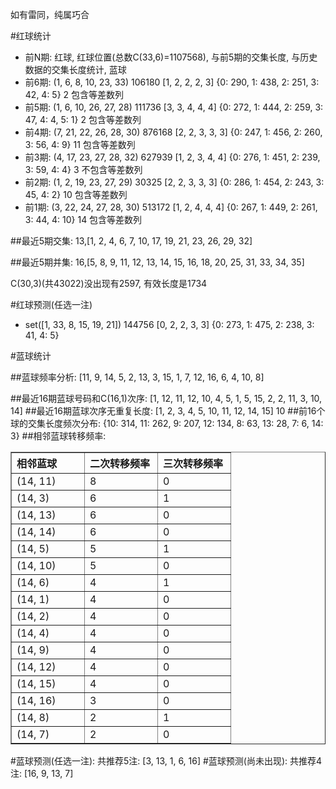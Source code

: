 <!-- 
.. title: 双色球2010053期(2010-05-11)数据分析报告
.. slug: slott-2010053-2010-05-11-report
.. date: 2010-05-12 08:00:00 UTC+08:00
.. tags: Lottery
.. link: 
.. description: 
.. type: text
-->

如有雷同，纯属巧合

<!-- TEASER_END-->

#红球统计

- 前N期: 红球, 红球位置(总数C(33,6)=1107568), 与前5期的交集长度, 与历史数据的交集长度统计, 蓝球
- 前6期: (1, 6, 8, 10, 23, 33) 106180 [1, 2, 2, 2, 3] {0: 290, 1: 438, 2: 251, 3: 42, 4: 5} 2 包含等差数列
- 前5期: (1, 6, 10, 26, 27, 28) 111736 [3, 3, 4, 4, 4] {0: 272, 1: 444, 2: 259, 3: 47, 4: 4, 5: 1} 2 包含等差数列
- 前4期: (7, 21, 22, 26, 28, 30) 876168 [2, 2, 3, 3, 3] {0: 247, 1: 456, 2: 260, 3: 56, 4: 9} 11 包含等差数列
- 前3期: (4, 17, 23, 27, 28, 32) 627939 [1, 2, 3, 4, 4] {0: 276, 1: 451, 2: 239, 3: 59, 4: 4} 3 不包含等差数列
- 前2期: (1, 2, 19, 23, 27, 29) 30325 [2, 2, 3, 3, 3] {0: 286, 1: 454, 2: 243, 3: 45, 4: 2} 10 包含等差数列
- 前1期: (3, 22, 24, 27, 28, 30) 513172 [1, 2, 4, 4, 4] {0: 267, 1: 449, 2: 261, 3: 44, 4: 10} 14 包含等差数列

##最近5期交集:
13,[1, 2, 4, 6, 7, 10, 17, 19, 21, 23, 26, 29, 32]

##最近5期并集:
16,[5, 8, 9, 11, 12, 13, 14, 15, 16, 18, 20, 25, 31, 33, 34, 35]

C(30,3)(共43022)没出现有2597, 
有效长度是1734

#红球预测(任选一注)

- set([1, 33, 8, 15, 19, 21]) 144756 [0, 2, 2, 3, 3] {0: 273, 1: 475, 2: 238, 3: 41, 4: 5}

#蓝球统计

##蓝球频率分析:
[11, 9, 14, 5, 2, 13, 3, 15, 1, 7, 12, 16, 6, 4, 10, 8]

##最近16期蓝球号码和C(16,1)次序:
[1, 12, 11, 12, 10, 4, 5, 1, 5, 15, 2, 2, 11, 3, 10, 14]
##最近16期蓝球次序无重复长度:
[1, 2, 3, 4, 5, 10, 11, 12, 14, 15] 10
##前16个球的交集长度频次分布:
{10: 314, 11: 262, 9: 207, 12: 134, 8: 63, 13: 28, 7: 6, 14: 3}
##相邻蓝球转移频率:
<table border="1" class="table table-striped dataframe">
  <thead>
    <tr style="text-align: left;">
      <th style="min-width: 100px;">相邻蓝球</th>
      <th style="min-width: 100px;">二次转移频率</th>
      <th style="min-width: 100px;">三次转移频率</th>
    </tr>
  </thead>
  <tbody>
    <tr>
      <td> (14, 11)</td>
      <td> 8</td>
      <td> 0</td>
    </tr>
    <tr>
      <td>  (14, 3)</td>
      <td> 6</td>
      <td> 1</td>
    </tr>
    <tr>
      <td> (14, 13)</td>
      <td> 6</td>
      <td> 0</td>
    </tr>
    <tr>
      <td> (14, 14)</td>
      <td> 6</td>
      <td> 0</td>
    </tr>
    <tr>
      <td>  (14, 5)</td>
      <td> 5</td>
      <td> 1</td>
    </tr>
    <tr>
      <td> (14, 10)</td>
      <td> 5</td>
      <td> 0</td>
    </tr>
    <tr>
      <td>  (14, 6)</td>
      <td> 4</td>
      <td> 1</td>
    </tr>
    <tr>
      <td>  (14, 1)</td>
      <td> 4</td>
      <td> 0</td>
    </tr>
    <tr>
      <td>  (14, 2)</td>
      <td> 4</td>
      <td> 0</td>
    </tr>
    <tr>
      <td>  (14, 4)</td>
      <td> 4</td>
      <td> 0</td>
    </tr>
    <tr>
      <td>  (14, 9)</td>
      <td> 4</td>
      <td> 0</td>
    </tr>
    <tr>
      <td> (14, 12)</td>
      <td> 4</td>
      <td> 0</td>
    </tr>
    <tr>
      <td> (14, 15)</td>
      <td> 4</td>
      <td> 0</td>
    </tr>
    <tr>
      <td> (14, 16)</td>
      <td> 3</td>
      <td> 0</td>
    </tr>
    <tr>
      <td>  (14, 8)</td>
      <td> 2</td>
      <td> 1</td>
    </tr>
    <tr>
      <td>  (14, 7)</td>
      <td> 2</td>
      <td> 0</td>
    </tr>
  </tbody>
</table>
#蓝球预测(任选一注):
共推荐5注: [3, 13, 1, 6, 16]
#蓝球预测(尚未出现):
共推荐4注: [16, 9, 13, 7]


